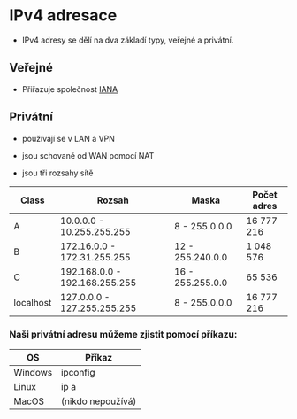 # IPv4 adresace

- IPv4 adresy se dělí na dva základí typy, veřejné a privátní.

## Veřejné

- Přiřazuje společnost [IANA]

## Privátní

- používají se v LAN a VPN

- jsou schované od WAN pomocí NAT

- jsou tři rozsahy sítě

|Class|Rozsah|Maska|Počet adres|
|---|---|---|---|
|A|10.0.0.0 - 10.255.255.255|8 - 255.0.0.0|16 777 216|
|B|172.16.0.0 - 172.31.255.255|12 - 255.240.0.0|1 048 576|
|C|192.168.0.0 - 192.168.255.255|16 - 255.255.0.0|65 536|
|localhost|127.0.0.0 - 127.255.255.255|8 - 255.0.0.0|16 777 216|

### Naši privátní adresu můžeme zjistit pomocí příkazu:

|OS|Příkaz|
|---|---|
|Windows| ipconfig|
|Linux| ip a|
|MacOS| (nikdo nepoužívá)|

[IANA]: https://www.iana.org/
